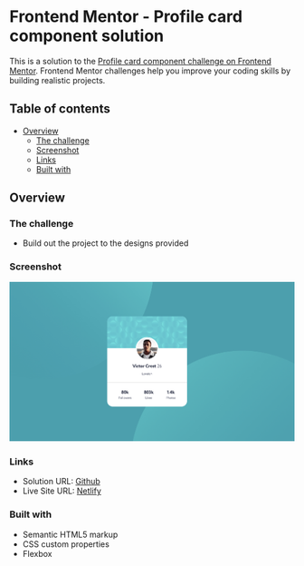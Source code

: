 # Frontend Mentor - Profile card component solution

This is a solution to the [Profile card component challenge on Frontend Mentor](https://www.frontendmentor.io/challenges/profile-card-component-cfArpWshJ). Frontend Mentor challenges help you improve your coding skills by building realistic projects.

## Table of contents

- [Overview](#overview)
  - [The challenge](#the-challenge)
  - [Screenshot](#screenshot)
  - [Links](#links)
  - [Built with](#built-with)

## Overview

### The challenge

- Build out the project to the designs provided

### Screenshot

![](/images/card-cop.jpg)

### Links

- Solution URL: [Github](https://github.com/shawn-codes/profile-card-component-main)
- Live Site URL: [Netlify](https://63cda8c3eaa561777c83d81e--preeminent-gecko-61ebe7.netlify.app)

### Built with

- Semantic HTML5 markup
- CSS custom properties
- Flexbox
